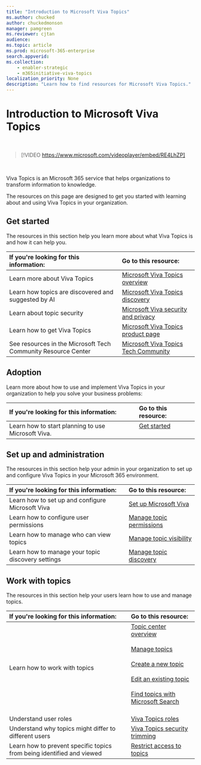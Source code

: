 ```yaml
---
title: "Introduction to Microsoft Viva Topics"
ms.author: chucked
author: chuckedmonson
manager: pamgreen
ms.reviewer: cjtan
audience: 
ms.topic: article
ms.prod: microsoft-365-enterprise
search.appverid: 
ms.collection: 
    - enabler-strategic
    - m365initiative-viva-topics
localization_priority: None
description: "Learn how to find resources for Microsoft Viva Topics."
---
```


# Introduction to Microsoft Viva Topics

</br>

> [!VIDEO https://www.microsoft.com/videoplayer/embed/RE4LhZP]  

</br>


Viva Topics is an Microsoft 365 service that helps organizations to transform information to knowledge.

The resources on this page are designed to get you started with learning about and using Viva Topics in your organization.

## Get started

The resources in this section help you learn more about what Viva Topics is and how it can help you.

| If you're looking for this information: | Go to this resource: |
|:-----|:-----|
|Learn more about Viva Topics|[Microsoft Viva Topics overview](topic-experiences-overview.md)|
|Learn how topics are discovered and suggested by AI|[Microsoft Viva Topics discovery](topic-experiences-discovery.md)|
|Learn about topic security|[Microsoft Viva security and privacy](topic-experiences-security-privacy.md)|
|Learn how to get Viva Topics|[Microsoft Viva Topics product page](https://www.microsoft.com/microsoft-viva/topics?activetab=pivot%3aoverviewtab)|
|See resources in the Microsoft Tech Community Resource Center|[Microsoft Viva Topics Tech Community](https://resources.techcommunity.microsoft.com/viva-topics/)|



## Adoption

Learn more about how to use and implement Viva Topics in your organization to help you solve your business problems: 

| If you're looking for this information: | Go to this resource: |
|:-----|:-----|
|Learn how to start planning to use Microsoft Viva. |[Get started](topics-adoption-getstarted.md)<br><br>|  

## Set up and administration

The resources in this section help your admin in your organization to set up and configure Viva Topics in your Microsoft 365 environment.

| If you're looking for this information: | Go to this resource: |
|:-----|:-----|
|Learn how to set up and configure Microsoft Viva|[Set up Microsoft Viva](set-up-topic-experiences.md)|
|Learn how to configure user permissions|[Manage topic permissions](topic-experiences-user-permissions.md)|
|Learn how to manage who can view topics|[Manage topic visibility](topic-experiences-knowledge-rules.md)|
|Learn how to manage your topic discovery settings|[Manage topic discovery](topic-experiences-discovery.md)|

## Work with topics

The resources in this section help your users learn how to use and manage topics.

| If you're looking for this information: | Go to this resource: |
|:-----|:-----|
|Learn how to work with topics|[Topic center overview](topic-center-overview.md)<br><br>[Manage topics](manage-topics.md)<br><br>[Create a new topic](create-a-topic.md)<br><br>[Edit an existing topic](edit-a-topic.md)<br><br>[Find topics with Microsoft Search](search.md)<br><br>|
|Understand user roles|[Viva Topics roles](topic-experiences-roles.md)|
|Understand why topics might differ to different users|[Viva Topics security trimming](topic-experiences-security-trimming.md)|
|Learn how to prevent specific topics from being identified and viewed|[Restrict access to topics](restrict-access-to-topics.md)|




